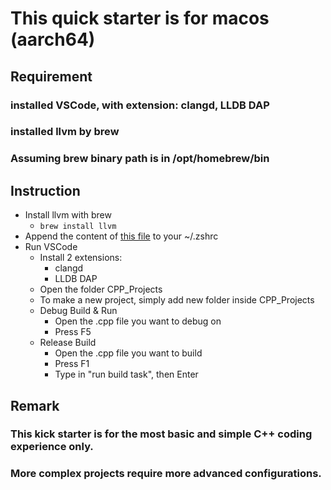 # This quick starter is for macos (aarch64)

## Requirement

### installed VSCode, with extension: clangd, LLDB DAP
### installed llvm by brew

### Assuming brew binary path is in /opt/homebrew/bin


## Instruction
+ Install llvm with brew
    + ```brew install llvm```
+ Append the content of [this file](.zshrc) to your ~/.zshrc
+ Run VSCode
    + Install 2 extensions:
        + clangd
        + LLDB DAP
    + Open the folder CPP_Projects
    + To make a new project, simply add new folder inside CPP_Projects
    + Debug Build & Run
        + Open the .cpp file you want to debug on
        + Press F5
    + Release Build
        + Open the .cpp file you want to build
        + Press F1
        + Type in "run build task", then Enter

## Remark
### This kick starter is for the most basic and simple C++ coding experience only.
### More complex projects require more advanced configurations.
